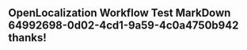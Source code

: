 <properties
ms.topic="hero-topic"
ms.test1="hero-topic"
ms.test2="test"/>


## OpenLocalization Workflow Test MarkDown 64992698-0d02-4cd1-9a59-4c0a4750b942 thanks!



<!--HONumber=Nov16_HO2-->


